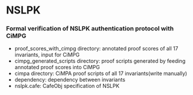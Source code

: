# NSLPK
### Formal verification of NSLPK authentication protocol with CiMPG 
  
* proof_scores_with_cimpg directory: annotated proof scores of all 17 invariants, input for CiMPG  
* cimpg_generated_scripts directory: proof scripts generated by feeding annotated proof scores into CiMPG  
* cimpa directory: CiMPA proof scripts of all 17 invariants(write manually)   
* dependency: dependency between invariants  
* nslpk.cafe: CafeObj specification of NSLPK   




